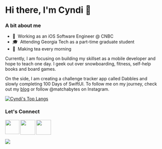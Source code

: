 # Hi there, I'm Cyndi 👋
<!--
**cyndichin/cyndichin** is a ✨ _special_ ✨ repository because its `README.md` (this file) appears on your GitHub profile.

Here are some ideas to get you started:

- 🔭 I’m currently working on ...
- 🌱 I’m currently learning ...
- 👯 I’m looking to collaborate on ...
- 🤔 I’m looking for help with ...
- 💬 Ask me about ...
- 📫 How to reach me: ...
- 😄 Pronouns: ...
- ⚡ Fun fact: ...
-->

### A bit about me
- 📱 &nbsp;Working as an iOS Software Engineer @ CNBC
- 🎓 &nbsp;Attending Georgia Tech as a part-time graduate student
- 🍵 &nbsp;Making tea every morning 

Currently, I am focusing on building my skillset as a mobile developer and hope to teach one day. I geek out over snowboarding, fitness, self-help books and board games.

On the side, I am creating a challenge tracker app called Dabbles and slowly completing 100 Days of SwiftUI. To follow me on my journey, check out my [blog](http://cyndichin.github.io) or follow @matchabytes on Instagram.

[![Cyndi's Top Langs](https://github-readme-stats.vercel.app/api/top-langs/?username=cyndichin&layout=compact)](https://github.com/anuraghazra/github-readme-stats)

### Let's Connect

<a href="https://www.linkedin.com/in/cyndichin/"><img src="https://user-images.githubusercontent.com/6743397/118422796-e5fcdf80-b691-11eb-8398-87152385d21a.png" align="left" height="46" width="46" ></a>

<a href="https://www.instagram.com/matchabytes/"><img src="https://user-images.githubusercontent.com/6743397/118423322-c1553780-b692-11eb-8236-834cb6047c96.png" align="left" height="48" width="48" ></a>

<a href="mailto:cgc95@cornell.edu"><img src="https://user-images.githubusercontent.com/6743397/118423555-3d4f7f80-b693-11eb-8a81-5bca1fecec6c.png"  height="48" width="48" ></a><br>

![](https://user-images.githubusercontent.com/6743397/118409390-2f303d80-b658-11eb-8f2b-d14e29732501.gif)
